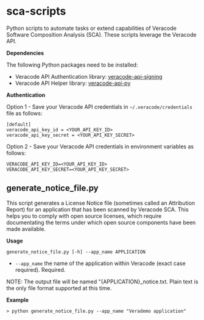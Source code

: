 # sca-scripts
Python scripts to automate tasks or extend capabilities of Veracode Software Composition Analysis (SCA). These scripts leverage the Veracode API.

**Dependencies**

The following Python packages need to be installed:

* Veracode API Authentication library: [veracode-api-signing](https://pypi.org/project/veracode-api-signing/)
* Veracode API Helper library:  [veracode-api-py](https://pypi.org/project/veracode-api-py/)

**Authentication**

Option 1 - Save your Veracode API credentials in `~/.veracode/credentials` file as follows:

    [default]
    veracode_api_key_id = <YOUR_API_KEY_ID>
    veracode_api_key_secret = <YOUR_API_KEY_SECRET>

Option 2 - Save your Veracode API credentials in environment variables as follows:

    VERACODE_API_KEY_ID=<YOUR_API_KEY_ID>
    VERACODE_API_KEY_SECRET=<YOUR_API_KEY_SECRET>    

## generate_notice_file.py ##
This script generates a License Notice file (sometimes called an Attribution Report) for an application that has been scanned by Veracode SCA. This helps you to comply with open source licenses, which require documentating the terms under which open source components have been made available.

**Usage**

`generate_notice_file.py [-h] --app_name APPLICATION`

* `--app_name` the name of the application within Veracode (exact case required). Required.

NOTE: The output file will be named "{APPLICATION}_notice.txt. Plain text is the only file format supported at this time. 

**Example**
```
> python generate_notice_file.py --app_name "Verademo application"

```
